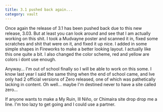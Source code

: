 ```yaml
---
title: 3.1 pushed back again...
category: vault
---
```


Once again the release of 3.1 has been pushed back due to this new release,
3.03. But at least you can look around and see that I am actually working on
this shit. I took a Mudvayne poster and scanned it in, fixed some scratches
and shit that were on it, and fixed it up nice. I added in some simple shapes
in Fireworks to make a better looking layout. I actually like this one quite a
bit. I also changed the color scheme, red and yellow are colors i dont use
enough.

Anyway... I'm out of school finally so I will be able to work on this some. I
know last year I said the same thing when the end of school came, and Ive only
had 2 official versions of Zero released, one of which was pathetically
lacking in content. Oh well... maybe I'm destined never to have a site called
zero...

If anyone wants to make a My Ruin, Ill Niño, or Chimaira site drop drop me a
line. I'm too lazy to get going and I could use a partner.
